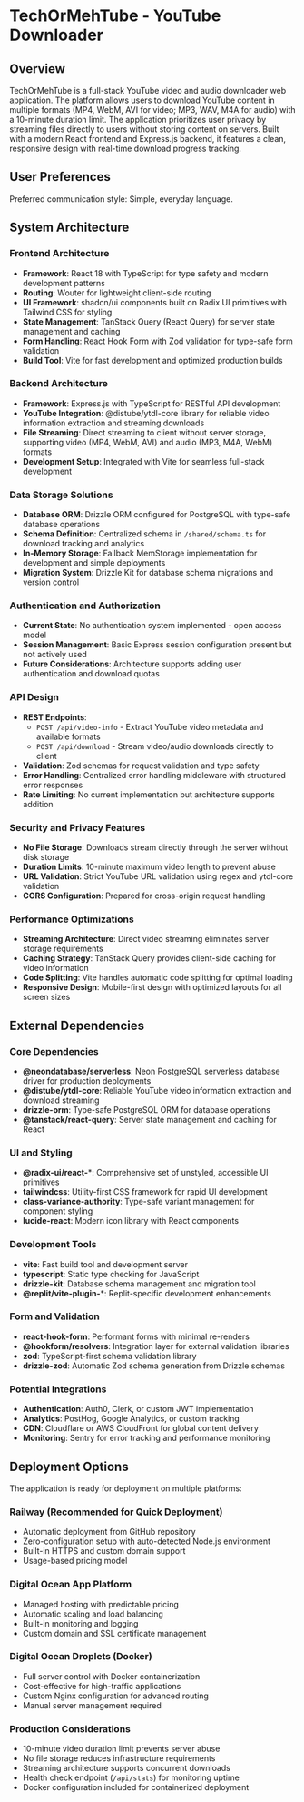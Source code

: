 # TechOrMehTube - YouTube Downloader

## Overview

TechOrMehTube is a full-stack YouTube video and audio downloader web application. The platform allows users to download YouTube content in multiple formats (MP4, WebM, AVI for video; MP3, WAV, M4A for audio) with a 10-minute duration limit. The application prioritizes user privacy by streaming files directly to users without storing content on servers. Built with a modern React frontend and Express.js backend, it features a clean, responsive design with real-time download progress tracking.

## User Preferences

Preferred communication style: Simple, everyday language.

## System Architecture

### Frontend Architecture
- **Framework**: React 18 with TypeScript for type safety and modern development patterns
- **Routing**: Wouter for lightweight client-side routing
- **UI Framework**: shadcn/ui components built on Radix UI primitives with Tailwind CSS for styling
- **State Management**: TanStack Query (React Query) for server state management and caching
- **Form Handling**: React Hook Form with Zod validation for type-safe form validation
- **Build Tool**: Vite for fast development and optimized production builds

### Backend Architecture
- **Framework**: Express.js with TypeScript for RESTful API development
- **YouTube Integration**: @distube/ytdl-core library for reliable video information extraction and streaming downloads
- **File Streaming**: Direct streaming to client without server storage, supporting video (MP4, WebM, AVI) and audio (MP3, M4A, WebM) formats
- **Development Setup**: Integrated with Vite for seamless full-stack development

### Data Storage Solutions
- **Database ORM**: Drizzle ORM configured for PostgreSQL with type-safe database operations
- **Schema Definition**: Centralized schema in `/shared/schema.ts` for download tracking and analytics
- **In-Memory Storage**: Fallback MemStorage implementation for development and simple deployments
- **Migration System**: Drizzle Kit for database schema migrations and version control

### Authentication and Authorization
- **Current State**: No authentication system implemented - open access model
- **Session Management**: Basic Express session configuration present but not actively used
- **Future Considerations**: Architecture supports adding user authentication and download quotas

### API Design
- **REST Endpoints**: 
  - `POST /api/video-info` - Extract YouTube video metadata and available formats
  - `POST /api/download` - Stream video/audio downloads directly to client
- **Validation**: Zod schemas for request validation and type safety
- **Error Handling**: Centralized error handling middleware with structured error responses
- **Rate Limiting**: No current implementation but architecture supports addition

### Security and Privacy Features
- **No File Storage**: Downloads stream directly through the server without disk storage
- **Duration Limits**: 10-minute maximum video length to prevent abuse
- **URL Validation**: Strict YouTube URL validation using regex and ytdl-core validation
- **CORS Configuration**: Prepared for cross-origin request handling

### Performance Optimizations
- **Streaming Architecture**: Direct video streaming eliminates server storage requirements
- **Caching Strategy**: TanStack Query provides client-side caching for video information
- **Code Splitting**: Vite handles automatic code splitting for optimal loading
- **Responsive Design**: Mobile-first design with optimized layouts for all screen sizes

## External Dependencies

### Core Dependencies
- **@neondatabase/serverless**: Neon PostgreSQL serverless database driver for production deployments
- **@distube/ytdl-core**: Reliable YouTube video information extraction and download streaming
- **drizzle-orm**: Type-safe PostgreSQL ORM for database operations
- **@tanstack/react-query**: Server state management and caching for React

### UI and Styling
- **@radix-ui/react-***: Comprehensive set of unstyled, accessible UI primitives
- **tailwindcss**: Utility-first CSS framework for rapid UI development
- **class-variance-authority**: Type-safe variant management for component styling
- **lucide-react**: Modern icon library with React components

### Development Tools
- **vite**: Fast build tool and development server
- **typescript**: Static type checking for JavaScript
- **drizzle-kit**: Database schema management and migration tool
- **@replit/vite-plugin-***: Replit-specific development enhancements

### Form and Validation
- **react-hook-form**: Performant forms with minimal re-renders
- **@hookform/resolvers**: Integration layer for external validation libraries
- **zod**: TypeScript-first schema validation library
- **drizzle-zod**: Automatic Zod schema generation from Drizzle schemas

### Potential Integrations
- **Authentication**: Auth0, Clerk, or custom JWT implementation
- **Analytics**: PostHog, Google Analytics, or custom tracking
- **CDN**: Cloudflare or AWS CloudFront for global content delivery
- **Monitoring**: Sentry for error tracking and performance monitoring

## Deployment Options

The application is ready for deployment on multiple platforms:

### Railway (Recommended for Quick Deployment)
- Automatic deployment from GitHub repository
- Zero-configuration setup with auto-detected Node.js environment
- Built-in HTTPS and custom domain support
- Usage-based pricing model

### Digital Ocean App Platform
- Managed hosting with predictable pricing
- Automatic scaling and load balancing
- Built-in monitoring and logging
- Custom domain and SSL certificate management

### Digital Ocean Droplets (Docker)
- Full server control with Docker containerization
- Cost-effective for high-traffic applications
- Custom Nginx configuration for advanced routing
- Manual server management required

### Production Considerations
- 10-minute video duration limit prevents server abuse
- No file storage reduces infrastructure requirements
- Streaming architecture supports concurrent downloads
- Health check endpoint (`/api/stats`) for monitoring uptime
- Docker configuration included for containerized deployment